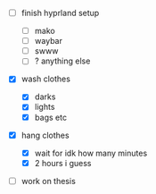 - [ ] finish hyprland setup
	- [ ] mako
	- [ ] waybar
	- [ ] swww
	- [ ] ? anything else
- [x] wash clothes
	- [x] darks
	- [x] lights
	- [x] bags etc
- [x] hang clothes
	- [x] wait for idk how many minutes
	- [x] 2 hours i guess
- [ ] work on thesis

